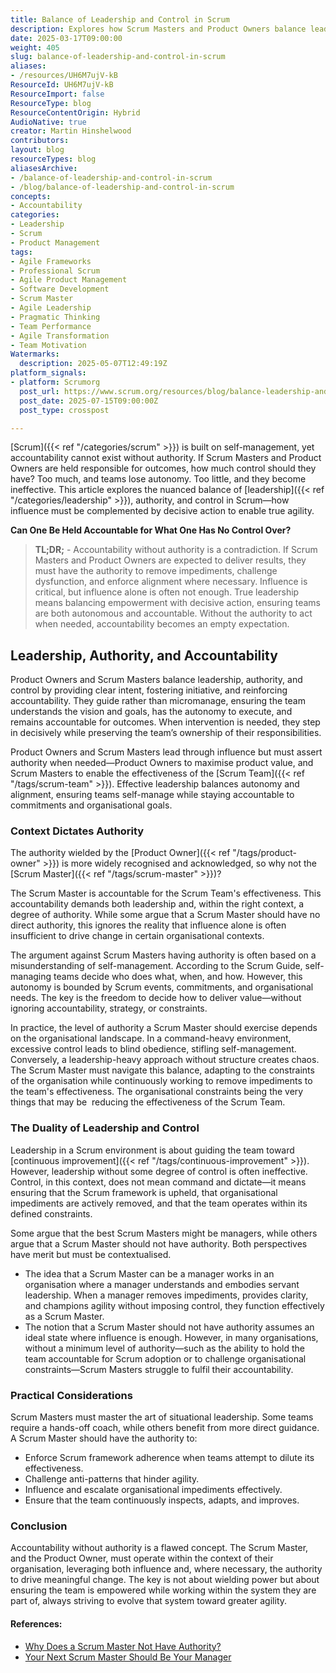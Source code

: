 ```yaml
---
title: Balance of Leadership and Control in Scrum
description: Explores how Scrum Masters and Product Owners balance leadership, authority, and team autonomy to ensure accountability, effective self-management, and organisational alignment.
date: 2025-03-17T09:00:00
weight: 405
slug: balance-of-leadership-and-control-in-scrum
aliases:
- /resources/UH6M7ujV-kB
ResourceId: UH6M7ujV-kB
ResourceImport: false
ResourceType: blog
ResourceContentOrigin: Hybrid
AudioNative: true
creator: Martin Hinshelwood
contributors: 
layout: blog
resourceTypes: blog
aliasesArchive:
- /balance-of-leadership-and-control-in-scrum
- /blog/balance-of-leadership-and-control-in-scrum
concepts:
- Accountability
categories:
- Leadership
- Scrum
- Product Management
tags:
- Agile Frameworks
- Professional Scrum
- Agile Product Management
- Software Development
- Scrum Master
- Agile Leadership
- Pragmatic Thinking
- Team Performance
- Agile Transformation
- Team Motivation
Watermarks:
  description: 2025-05-07T12:49:19Z
platform_signals:
- platform: Scrumorg
  post_url: https://www.scrum.org/resources/blog/balance-leadership-and-control-scrum
  post_date: 2025-07-15T09:00:00Z
  post_type: crosspost

---
```

[Scrum]({{< ref "/categories/scrum" >}}) is built on self-management, yet accountability cannot exist without authority. If Scrum Masters and Product Owners are held responsible for outcomes, how much control should they have? Too much, and teams lose autonomy. Too little, and they become ineffective. This article explores the nuanced balance of [leadership]({{< ref "/categories/leadership" >}}), authority, and control in Scrum—how influence must be complemented by decisive action to enable true agility.

**Can One Be Held Accountable for What One Has No Control Over?**

> **TL;DR;** - Accountability without authority is a contradiction. If Scrum Masters and Product Owners are expected to deliver results, they must have the authority to remove impediments, challenge dysfunction, and enforce alignment where necessary. Influence is critical, but influence alone is often not enough. True leadership means balancing empowerment with decisive action, ensuring teams are both autonomous and accountable. Without the authority to act when needed, accountability becomes an empty expectation.

## Leadership, Authority, and Accountability

Product Owners and Scrum Masters balance leadership, authority, and control by providing clear intent, fostering initiative, and reinforcing accountability. They guide rather than micromanage, ensuring the team understands the vision and goals, has the autonomy to execute, and remains accountable for outcomes. When intervention is needed, they step in decisively while preserving the team’s ownership of their responsibilities.

Product Owners and Scrum Masters lead through influence but must assert authority when needed—Product Owners to maximise product value, and Scrum Masters to enable the effectiveness of the [Scrum Team]({{< ref "/tags/scrum-team" >}}). Effective leadership balances autonomy and alignment, ensuring teams self-manage while staying accountable to commitments and organisational goals.

### Context Dictates Authority

The authority wielded by the [Product Owner]({{< ref "/tags/product-owner" >}}) is more widely recognised and acknowledged, so why not the [Scrum Master]({{< ref "/tags/scrum-master" >}})?

The Scrum Master is accountable for the Scrum Team's effectiveness. This accountability demands both leadership and, within the right context, a degree of authority. While some argue that a Scrum Master should have no direct authority, this ignores the reality that influence alone is often insufficient to drive change in certain organisational contexts.

The argument against Scrum Masters having authority is often based on a misunderstanding of self-management. According to the Scrum Guide, self-managing teams decide who does what, when, and how. However, this autonomy is bounded by Scrum events, commitments, and organisational needs. The key is the freedom to decide how to deliver value—without ignoring accountability, strategy, or constraints.

In practice, the level of authority a Scrum Master should exercise depends on the organisational landscape. In a command-heavy environment, excessive control leads to blind obedience, stifling self-management. Conversely, a leadership-heavy approach without structure creates chaos. The Scrum Master must navigate this balance, adapting to the constraints of the organisation while continuously working to remove impediments to the team's effectiveness. The organisational constraints being the very things that may be  reducing the effectiveness of the Scrum Team.

### The Duality of Leadership and Control

Leadership in a Scrum environment is about guiding the team toward [continuous improvement]({{< ref "/tags/continuous-improvement" >}}). However, leadership without some degree of control is often ineffective. Control, in this context, does not mean command and dictate—it means ensuring that the Scrum framework is upheld, that organisational impediments are actively removed, and that the team operates within its defined constraints.

Some argue that the best Scrum Masters might be managers, while others argue that a Scrum Master should not have authority. Both perspectives have merit but must be contextualised.

- The idea that a Scrum Master can be a manager works in an organisation where a manager understands and embodies servant leadership. When a manager removes impediments, provides clarity, and champions agility without imposing control, they function effectively as a Scrum Master.
- The notion that a Scrum Master should not have authority assumes an ideal state where influence is enough. However, in many organisations, without a minimum level of authority—such as the ability to hold the team accountable for Scrum adoption or to challenge organisational constraints—Scrum Masters struggle to fulfil their accountability.

### Practical Considerations

Scrum Masters must master the art of situational leadership. Some teams require a hands-off coach, while others benefit from more direct guidance. A Scrum Master should have the authority to:

- Enforce Scrum framework adherence when teams attempt to dilute its effectiveness.
- Challenge anti-patterns that hinder agility.
- Influence and escalate organisational impediments effectively.
- Ensure that the team continuously inspects, adapts, and improves.

### Conclusion

Accountability without authority is a flawed concept. The Scrum Master, and the Product Owner, must operate within the context of their organisation, leveraging both influence and, where necessary, the authority to drive meaningful change. The key is not about wielding power but about ensuring the team is empowered while working within the system they are part of, always striving to evolve that system toward greater agility.

#### References:

- [Why Does a Scrum Master Not Have Authority?](https://www.growingscrummasters.com/deploy-improve-scrum/why-does-a-scrum-master-not-have-authority/)
- [Your Next Scrum Master Should Be Your Manager](https://www.scrum.org/resources/blog/your-next-scrum-master-should-be-your-manager)
